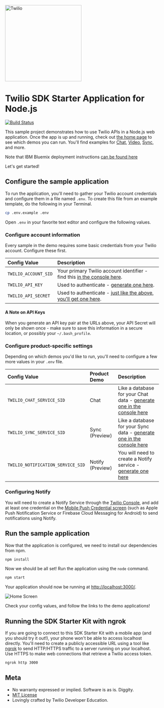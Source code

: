 <a href="https://www.twilio.com">
  <img src="https://static0.twilio.com/marketing/bundles/marketing/img/logos/wordmark-red.svg" alt="Twilio" width="250" />
</a>

# Twilio SDK Starter Application for Node.js
[![Build Status](https://travis-ci.org/TwilioDevEd/sdk-starter-node.svg)](https://travis-ci.org/TwilioDevEd/sdk-starter-node)

This sample project demonstrates how to use Twilio APIs in a Node.js web
application. Once the app is up and running, check out [the home page](http://localhost:3000)
to see which demos you can run. You'll find examples for [Chat](https://www.twilio.com/chat),
[Video](https://www.twilio.com/video), [Sync](https://www.twilio.com/sync), and more.

Note that IBM Bluemix deployment instructions [can be found here](./BLUEMIX.md)

Let's get started!

## Configure the sample application

To run the application, you'll need to gather your Twilio account credentials and configure them
in a file named `.env`. To create this file from an example template, do the following in your
Terminal.

```bash
cp .env.example .env
```

Open `.env` in your favorite text editor and configure the following values.

### Configure account information

Every sample in the demo requires some basic credentials from your Twilio account. Configure these first.

| Config Value  | Description |
| :-------------  |:------------- |
`TWILIO_ACCOUNT_SID` | Your primary Twilio account identifier - find this [in the console here](https://www.twilio.com/console).
`TWILIO_API_KEY` | Used to authenticate - [generate one here](https://www.twilio.com/console/dev-tools/api-keys).
`TWILIO_API_SECRET` | Used to authenticate - [just like the above, you'll get one here](https://www.twilio.com/console/dev-tools/api-keys).

#### A Note on API Keys

When you generate an API key pair at the URLs above, your API Secret will only be shown once -
make sure to save this information in a secure location, or possibly your `~/.bash_profile`.

### Configure product-specific settings

Depending on which demos you'd like to run, you'll need to configure a few more values in your
`.env` file.

| Config Value  | Product Demo | Description |
| :-------------  |:------------- |:------------- |
`TWILIO_CHAT_SERVICE_SID` | Chat | Like a database for your Chat data - [generate one in the console here](https://www.twilio.com/console/chat/services)
`TWILIO_SYNC_SERVICE_SID` | Sync (Preview) | Like a database for your Sync data - [generate one in the console here](https://www.twilio.com/console/sync/services)
`TWILIO_NOTIFICATION_SERVICE_SID` | Notify (Preview) | You will need to create a Notify service - [generate one here](https://www.twilio.com/console/notify/services)

### Configuring Notify

You will need to create a Notify Service through the [Twilio Console](https://www.twilio.com/console/notify/services), and add at least one credential on the [Mobile Push Credential screen](https://www.twilio.com/console/notify/credentials) (such as Apple Push Notification Service or Firebase Cloud Messaging for Android) to send notifications using Notify.

## Run the sample application

Now that the application is configured, we need to install our dependencies from npm.

```bash
npm install
```

Now we should be all set! Run the application using the `node` command.

```bash
npm start
```

Your application should now be running at [http://localhost:3000/](http://localhost:3000/).

![Home Screen](https://cloud.githubusercontent.com/assets/809856/26252870/0bfd80ac-3c77-11e7-9252-2b19dff5d784.png)

Check your config values, and follow the links to the demo applications!

## Running the SDK Starter Kit with ngrok

If you are going to connect to this SDK Starter Kit with a mobile app (and you should try it out!), your phone won't be able to access localhost directly. You'll need to create a publicly accessible URL using a tool like [ngrok](https://ngrok.com/) to send HTTP/HTTPS traffic to a server running on your localhost. Use HTTPS to make web connections that retrieve a Twilio access token.

```bash
ngrok http 3000
```

## Meta

* No warranty expressed or implied. Software is as is. Diggity.
* [MIT License](http://www.opensource.org/licenses/mit-license.html)
* Lovingly crafted by Twilio Developer Education.
